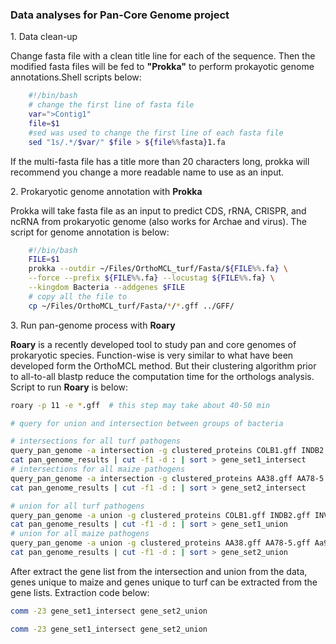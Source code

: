 ### Data analyses for Pan-Core Genome project
1\. Data clean-up

Change fasta file with a clean title line for each of the sequence. Then the modified fasta files will be fed to **"Prokka"** to perform prokayotic genome annotations.Shell scripts below:

```bash
    #!/bin/bash
    # change the first line of fasta file
    var=">Contig1"
    file=$1
    #sed was used to change the first line of each fasta file
    sed "1s/.*/$var/" $file > ${file%%fasta}1.fa
```

If the multi-fasta file has a title more than 20 characters long, prokka will recommend you change a more readable name to use as an input.

2\. Prokaryotic genome annotation with **Prokka**

Prokka will take fasta file as an input to predict CDS, rRNA, CRISPR, and ncRNA from prokaryotic genome (also works for Archae and virus). The script for genome annotation is below:

```bash
    #!/bin/bash
    FILE=$1
    prokka --outdir ~/Files/OrthoMCL_turf/Fasta/${FILE%%.fa} \
    --force --prefix ${FILE%%.fa} --locustag ${FILE%%.fa} \
    --kingdom Bacteria --addgenes $FILE
    # copy all the file to
    cp ~/Files/OrthoMCL_turf/Fasta/*/*.gff ../GFF/
```

3\. Run pan-genome process with **Roary**

**Roary** is a recently developed tool to study pan and core genomes of prokaryotic species. Function-wise is very similar to what have been developed form the OrthoMCL method. But their clustering algorithm prior to all-to-all blastp reduce the computation time for the orthologs analysis. Script to run **Roary** is below:

```bash
roary -p 11 -e *.gff  # this step may take about 40-50 min

# query for union and intersection between groups of bacteria

# intersections for all turf pathogens
query_pan_genome -a intersection -g clustered_proteins COLB1.gff INDB2.gff INV.gff KL3.gff MDB1.gff NCT3.gff QH1.gff QHB1.gff Sa2.gff SF12.gff SH7.gff MOR.gff
cat pan_genome_results | cut -f1 -d : | sort > gene_set1_intersect
# intersections for all maize pathogens
query_pan_genome -a intersection -g clustered_proteins AA38.gff AA78-5.gff Aa99-2.gff
cat pan_genome_results | cut -f1 -d : | sort > gene_set2_intersect

# union for all turf pathogens
query_pan_genome -a union -g clustered_proteins COLB1.gff INDB2.gff INV.gff KL3.gff MDB1.gff NCT3.gff QH1.gff QHB1.gff Sa2.gff SF12.gff SH7.gff MOR.gff
cat pan_genome_results | cut -f1 -d : | sort > gene_set1_union
# union for all maize pathogens
query_pan_genome -a union -g clustered_proteins AA38.gff AA78-5.gff Aa99-2.gff
cat pan_genome_results | cut -f1 -d : | sort > gene_set2_union

```

After extract the gene list from the intersection and union from the data, genes unique to maize and genes unique to turf can be extracted from the gene lists. Extraction code below:

```bash
comm -23 gene_set1_intersect gene_set2_union

comm -23 gene_set1_intersect gene_set2_union
```

